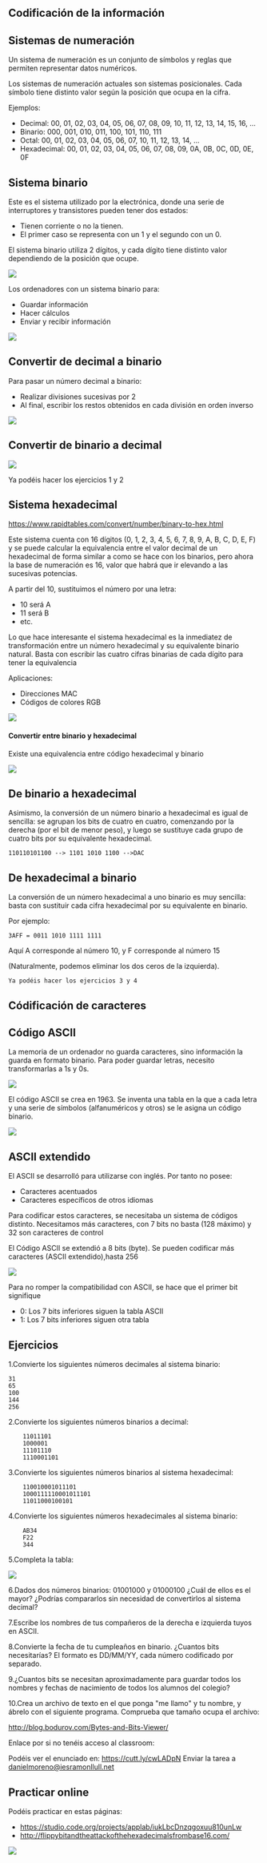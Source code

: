 ## Codificación de la información

## Sistemas de numeración

Un sistema de numeración es un conjunto de símbolos y reglas que permiten representar datos numéricos. 

Los sistemas de numeración actuales son sistemas posicionales. Cada símbolo tiene distinto valor según la posición que ocupa en la cifra.

Ejemplos:

- Decimal: 00, 01, 02, 03, 04, 05, 06, 07, 08, 09, 10, 11, 12, 13, 14, 15, 16, …
- Binario: 000, 001, 010, 011, 100, 101, 110, 111
- Octal: 00, 01, 02, 03, 04, 05, 06, 07, 10, 11, 12, 13, 14, ...
- Hexadecimal: 00, 01, 02, 03, 04, 05, 06, 07, 08, 09, 0A, 0B, 0C, 0D, 0E, 0F

## Sistema binario

Este es el sistema utilizado por la electrónica, donde una serie de interruptores y transistores pueden tener dos estados:

- Tienen corriente o no la tienen.
- El primer caso se representa con un 1 y el segundo con un 0.

El sistema binario utiliza 2 dígitos, y cada dígito tiene distinto valor dependiendo de la posición que ocupe.

![](img/2019-09-13-18-10-25.png)

Los ordenadores con un sistema binario para:

- Guardar información
- Hacer cálculos
- Enviar y recibir información

![](img/2019-09-13-18-08-02.png)

## Convertir de decimal a binario

Para pasar un número decimal a binario:

- Realizar divisiones sucesivas por 2
- Al final, escribir los restos obtenidos en cada división en orden inverso

![](img/2019-09-14-11-40-42.png)

## Convertir de binario a decimal

![](img/2019-09-14-11-58-58.png)

Ya podéis hacer los ejercicios 1 y 2

## Sistema hexadecimal

https://www.rapidtables.com/convert/number/binary-to-hex.html

Este sistema cuenta con 16 dígitos (0, 1, 2, 3, 4, 5, 6, 7, 8, 9, A, B, C, D, E, F) y se puede calcular la equivalencia entre el valor decimal de un hexadecimal de forma similar a como se hace con los binarios, pero ahora la base de numeración es 16, valor que habrá que ir elevando a las sucesivas potencias.

A partir del 10, sustituimos el número por una letra:

- 10 será A
- 11 será B
- etc.

Lo que hace interesante el sistema hexadecimal es la inmediatez de transformación entre un número hexadecimal y su equivalente binario natural. Basta con escribir las cuatro cifras binarias de cada dígito para tener la equivalencia

Aplicaciones:

- Direcciones MAC
- Códigos de colores RGB

![](img/2019-09-14-11-58-09.png)

#### Convertir entre binario y hexadecimal

Existe una equivalencia entre código hexadecimal y binario

![](img/2019-09-16-08-10-22.png)

## De binario a hexadecimal

Asimismo, la conversión de un número binario a hexadecimal es igual de sencilla: se agrupan los bits de cuatro en cuatro, comenzando por la derecha (por el bit de menor peso), y luego se sustituye cada grupo de cuatro bits por su equivalente hexadecimal.

    110110101100 --> 1101 1010 1100 -->DAC

## De hexadecimal a binario

La conversión de un número hexadecimal a uno binario es muy sencilla:  basta con sustituir cada cifra hexadecimal por su equivalente en binario.

Por ejemplo:

    3AFF = 0011 1010 1111 1111

Aquí A corresponde al número 10, y F corresponde al número 15

(Naturalmente, podemos eliminar los dos ceros de la izquierda).

    Ya podéis hacer los ejercicios 3 y 4

## Códificación de caracteres

## Código ASCII

La memoria de un ordenador no guarda caracteres, sino información la guarda en formato binario. Para poder guardar letras, necesito transformarlas a 1s y 0s.

![](img/2019-09-14-11-45-49.png)

El código ASCII se crea en 1963. Se inventa una tabla en la que a cada letra y una serie de símbolos (alfanuméricos y otros) se le asigna un código binario.

![](img/2019-09-14-11-47-21.png)

## ASCII extendido

El ASCII se desarrolló para utilizarse con inglés. Por tanto no posee:

- Caracteres acentuados
- Caracteres específicos de otros idiomas

Para codificar estos caracteres, se necesitaba un sistema de códigos distinto. Necesitamos más caracteres, con 7 bits no basta (128 máximo) y 32 son caracteres de control

El Código ASCII se extendió a 8 bits (byte). Se pueden codificar más caracteres (ASCII extendido),hasta 256

![](img/2019-09-14-11-47-12.png)

Para no romper la compatibilidad con ASCII, se hace que el primer bit signifique

- 0: Los 7 bits inferiores siguen la tabla ASCII
- 1: Los 7 bits inferiores siguen otra tabla

## Ejercicios

1.Convierte los siguientes números decimales al sistema binario:

    31
    65
    100
    144
    256

2.Convierte los siguientes números binarios a decimal:

        11011101
        1000001
        11101110
        1110001101

3.Convierte los siguientes números binarios al sistema hexadecimal:

        110010001011101
        1000111110001011101
        11011000100101

4.Convierte los siguientes números hexadecimales al sistema binario:

        AB34
        F22
        344

5.Completa la tabla:

![](img/2019-09-16-08-07-18.png)

6.Dados dos números binarios: 01001000 y 01000100 ¿Cuál de ellos es el mayor? ¿Podrías compararlos sin necesidad de convertirlos al sistema decimal?

7.Escribe los nombres de tus compañeros de la derecha e izquierda tuyos en ASCII.

8.Convierte la fecha de tu cumpleaños en binario. ¿Cuantos bits necesitarías? El formato es DD/MM/YY, cada número codificado por separado.

9.¿Cuantos bits se necesitan aproximadamente para guardar todos los nombres y fechas de nacimiento de todos los alumnos del colegio?

10.Crea un archivo de texto en el que ponga "me llamo" y tu nombre, y ábrelo con el siguiente programa. Comprueba que tamaño ocupa el archivo:

http://blog.bodurov.com/Bytes-and-Bits-Viewer/

Enlace por si no tenéis acceso al classroom:

Podéis ver el enunciado en: https://cutt.ly/cwLADpN
Enviar la tarea a danielmoreno@iesramonllull.net

## Practicar online

Podéis practicar en estas páginas:

- https://studio.code.org/projects/applab/iukLbcDnzqgoxuu810unLw
- http://flippybitandtheattackofthehexadecimalsfrombase16.com/

![](img/2019-09-14-11-43-17.png)
